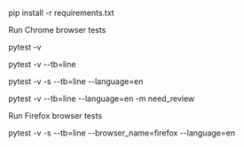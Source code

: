 pip install -r requirements.txt 

Run Chrome browser tests

pytest -v

pytest -v --tb=line

pytest -v -s --tb=line --language=en

pytest -v --tb=line --language=en -m need_review

Run Firefox browser tests

pytest -v -s --tb=line --browser_name=firefox --language=en
